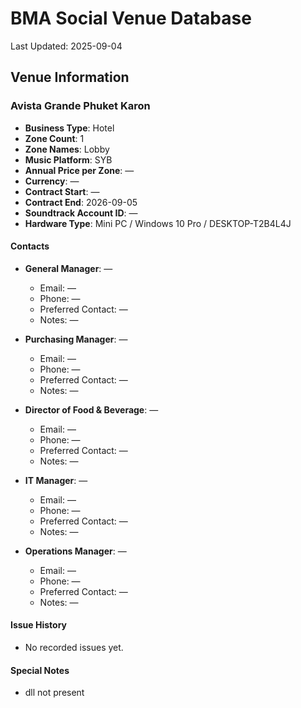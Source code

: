 # BMA Social Venue Database

Last Updated: 2025-09-04

## Venue Information

### Avista Grande Phuket Karon
- **Business Type**: Hotel
- **Zone Count**: 1
- **Zone Names**: Lobby
- **Music Platform**: SYB
- **Annual Price per Zone**: —
- **Currency**: —
- **Contract Start**: —
- **Contract End**: 2026-09-05
- **Soundtrack Account ID**: —
- **Hardware Type**: Mini PC / Windows 10 Pro / DESKTOP-T2B4L4J

#### Contacts
- **General Manager**: —
  - Email: —
  - Phone: —
  - Preferred Contact: —
  - Notes: —

- **Purchasing Manager**: —
  - Email: —
  - Phone: —
  - Preferred Contact: —
  - Notes: —

- **Director of Food & Beverage**: —
  - Email: —
  - Phone: —
  - Preferred Contact: —
  - Notes: —

- **IT Manager**: —
  - Email: —
  - Phone: —
  - Preferred Contact: —
  - Notes: —

- **Operations Manager**: —
  - Email: —
  - Phone: —
  - Preferred Contact: —
  - Notes: —

#### Issue History
- No recorded issues yet.

#### Special Notes
- dll not present
